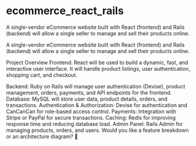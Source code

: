 # ecommerce_react_rails
A single-vendor eCommerce website built with React (frontend) and Rails (backend) will allow a single seller to manage and sell their products online.


A single-vendor eCommerce website built with React (frontend) and Rails (backend) will allow a single seller to manage and sell their products online.

Project Overview
Frontend: React will be used to build a dynamic, fast, and interactive user interface. It will handle product listings, user authentication, shopping cart, and checkout.

Backend: Ruby on Rails will manage user authentication (Devise), product management, orders, payments, and API endpoints for the frontend.
Database: MySQL will store user data, product details, orders, and transactions.
Authentication & Authorization: Devise for authentication and CanCanCan for role-based access control.
Payments: Integration with Stripe or PayPal for secure transactions.
Caching: Redis for improving response time and reducing database load.
Admin Panel: Rails Admin for managing products, orders, and users.
Would you like a feature breakdown or an architecture diagram? 🚀